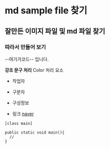 # md sample file 찾기

## 잘만든 이미지 파일 및 md 파일 찾기

### 따라서 만들어 보기

--여기가코드-- 입니다.

**강조 문구 처리** Color 처리 요소

- 작업자
- 구분자
- 구성정보

- 링크 [naver](https://www.naver.com)
  
```javac
[class main]

public static void main(){
  //
}

```
